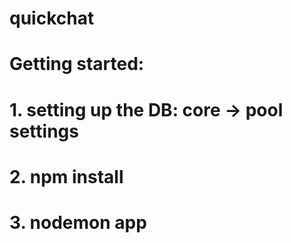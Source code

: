 # quickchat

# Getting started:
# 1. setting up the DB: core -> pool settings

# 2. npm install

# 3. nodemon app